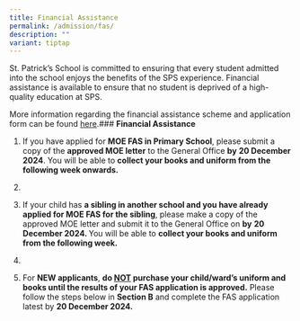 ```yaml
---
title: Financial Assistance
permalink: /admission/fas/
description: ""
variant: tiptap
---
```

<p>St. Patrick’s School is committed to ensuring that every student admitted
into the school enjoys the benefits of the SPS experience. Financial assistance
is available to ensure that no student is deprived of a high-quality education
at SPS.</p>
<p>More information regarding the financial assistance scheme&nbsp;and application
form can be found&nbsp;<a href="https://www.moe.gov.sg/financial-matters/financial-assistance" rel="noopener noreferrer nofollow" target="_blank">here</a>.### <strong>Financial Assistance</strong>
</p>
<ol data-tight="true" class="tight">
<li>
<p>If you have applied for <strong>MOE FAS in Primary School</strong>, please
submit a copy of the <strong>approved MOE letter</strong> to the General
Office <strong>by</strong>  <strong>20 December 2024</strong>. You will be
able to <strong>collect your books and uniform from the following week onwards.</strong>
</p>
</li>
<li>
<p></p>
</li>
<li>
<p>If your child has <strong>a sibling in another school and you have already applied for MOE FAS for the sibling</strong>,
please make a copy of the approved MOE letter and submit it to the General
Office on <strong>by</strong>  <strong>20 December 2024. </strong>You will
be able to <strong>collect your books and uniform from the following week.</strong>
</p>
</li>
<li>
<p></p>
</li>
<li>
<p>For <strong>NEW applicants</strong>, <strong>do <u>NOT</u> purchase your child/ward’s uniform and books until the results of your FAS application is approved.</strong> Please
follow the steps below in <strong>Section B</strong> and complete the FAS
application latest by <strong>20 December 2024.</strong>
</p>
</li>
</ol>
<p>&nbsp;</p>